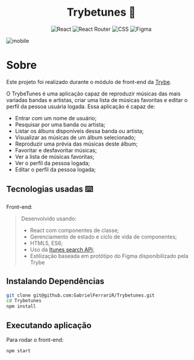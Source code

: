 <h1 align="center">Trybetunes 🎼</h1>


<span align="center">

![React](https://img.shields.io/badge/react-%2320232a.svg?style=for-the-badge&logo=react&logoColor=%2361DAFB)
![React Router](https://img.shields.io/badge/React_Router-CA4245?style=for-the-badge&logo=react-router&logoColor=white)
![CSS](https://img.shields.io/badge/CSS-239120?&style=for-the-badge&logo=css3&logoColor=white)
![Figma](https://img.shields.io/badge/figma-%23F24E1E.svg?style=for-the-badge&logo=figma&logoColor=white)

</span>


<p align="center">

![mobile](src/mobile.gif)

</p>

# Sobre

Este projeto foi realizado durante o módulo de front-end da [Trybe]().

O TrybeTunes é uma aplicação capaz de reproduzir músicas das mais variadas bandas e artistas, criar uma lista de músicas favoritas e editar o perfil da pessoa usuária logada. Essa aplicação é capaz de:

- Entrar com um nome de usuário;
- Pesquisar por uma banda ou artista;
- Listar os álbuns disponíveis dessa banda ou artista;
- Visualizar as músicas de um álbum selecionado;
- Reproduzir uma prévia das músicas deste álbum;
- Favoritar e desfavoritar músicas;
- Ver a lista de músicas favoritas;
- Ver o perfil da pessoa logada;
- Editar o perfil da pessoa logada;


## Tecnologias usadas ⌨️

Front-end:
> Desenvolvido usando: 
> * React com componentes de classe;
> * Gerenciamento de estado e ciclo de vida de componentes;
> * HTML5, ES6; 
> * Uso da [Itunes search APi](https://developer.apple.com/library/archive/documentation/AudioVideo/Conceptual/iTuneSearchAPI/index.html);
> * Estilização baseada em protótipo do Figma disponibilizado pela Trybe


## Instalando Dependências

```bash
git clone git@github.com:GabrielFerrariR/Trybetunes.git
cd Trybetunes
npm install
``` 

## Executando aplicação

Para rodar o front-end:

  ```
npm start
  ```
